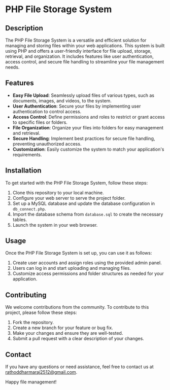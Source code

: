 # PHP File Storage System

## Description

The PHP File Storage System is a versatile and efficient solution for managing and storing files within your web applications. This system is built using PHP and offers a user-friendly interface for file upload, storage, retrieval, and organization. It includes features like user authentication, access control, and secure file handling to streamline your file management needs.

## Features

- **Easy File Upload**: Seamlessly upload files of various types, such as documents, images, and videos, to the system.
- **User Authentication**: Secure your files by implementing user authentication to control access.
- **Access Control**: Define permissions and roles to restrict or grant access to specific files or folders.
- **File Organization**: Organize your files into folders for easy management and retrieval.
- **Secure Handling**: Implement best practices for secure file handling, preventing unauthorized access.
- **Customization**: Easily customize the system to match your application's requirements.

## Installation

To get started with the PHP File Storage System, follow these steps:

1. Clone this repository to your local machine.
2. Configure your web server to serve the project folder.
3. Set up a MySQL database and update the database configuration in `db_connect.php`.
4. Import the database schema from `database.sql` to create the necessary tables.
5. Launch the system in your web browser.

## Usage

Once the PHP File Storage System is set up, you can use it as follows:

1. Create user accounts and assign roles using the provided admin panel.
2. Users can log in and start uploading and managing files.
3. Customize access permissions and folder structures as needed for your application.

## Contributing

We welcome contributions from the community. To contribute to this project, please follow these steps:

1. Fork the repository.
2. Create a new branch for your feature or bug fix.
3. Make your changes and ensure they are well-tested.
4. Submit a pull request with a clear description of your changes.


## Contact

If you have any questions or need assistance, feel free to contact us at [rathoddharmaraj2512@gmail.com](mailto:rathoddharmaraj2512@gmail.com).

Happy file management!
